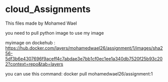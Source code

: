 # cloud_Assignments
This files made by Mohamed Wael

you need to pull python image to use my image

myimage on dockehub : https://hub.docker.com/layers/mohamedwael26/assignment/1/images/sha256-5df3b6e4307696f9aceff4c7abdae3e7bb1cf0ec1ee1a340db7520f25b93c202?context=repo&tab=layers

you can use this command: docker pull mohamedwael26/assignment:1
